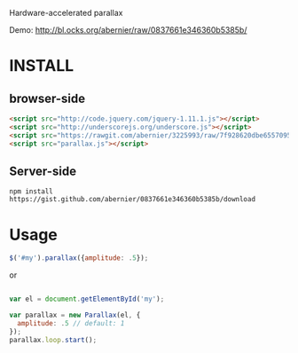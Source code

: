 Hardware-accelerated parallax

Demo: http://bl.ocks.org/abernier/raw/0837661e346360b5385b/

# INSTALL

## browser-side

```html
<script src="http://code.jquery.com/jquery-1.11.1.js"></script>
<script src="http://underscorejs.org/underscore.js"></script>
<script src="https://rawgit.com/abernier/3225993/raw/7f928620dbe65570950ab551ee06b82e480507bb/loop.js"></script>
<script src="parallax.js"></script>
```

## Server-side

```shell
npm install https://gist.github.com/abernier/0837661e346360b5385b/download
```

# Usage

```javascript
$('#my').parallax({amplitude: .5});
```

or

```javascript

var el = document.getElementById('my');

var parallax = new Parallax(el, {
  amplitude: .5 // default: 1
});
parallax.loop.start();
```